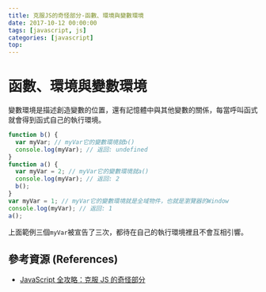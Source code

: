 ```yaml
---
title: 克服JS的奇怪部分-函數、環境與變數環境
date: 2017-10-12 00:00:00
tags: [javascript, js]
categories: [javascript]
top:
---
```

# 函數、環境與變數環境
變數環境是描述創造變數的位置，還有記憶體中與其他變數的關係，每當呼叫函式就會得到函式自己的執行環境。
```javascript
function b() {
  var myVar; // myVar它的變數環境就b()
  console.log(myVar); // 返回: undefined
}
function a() {
  var myVar = 2; // myVar它的變數環境就a()
  console.log(myVar); // 返回: 2
  b();
}
var myVar = 1; // myVar它的變數環境就是全域物件，也就是瀏覽器的Window
console.log(myVar); // 返回: 1
a();
``` 
上面範例三個`myVar`被宣告了三次，都待在自己的執行環境裡且不會互相引響。

## 參考資源 (References)
* [JavaScript 全攻略：克服 JS 的奇怪部分](https://www.udemy.com/javascriptjs/learn/v4/overview)